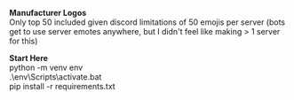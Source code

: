 **Manufacturer Logos**  
Only top 50 included given discord limitations of 50 emojis per server (bots get to use server emotes anywhere, but I didn't feel like making > 1 server for this)

**Start Here**  
python -m venv env  
.\env\Scripts\activate.bat  
pip install -r requirements.txt  
